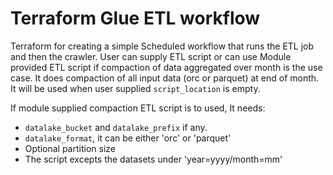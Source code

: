 # Terraform Glue ETL workflow

Terraform for creating a simple Scheduled workflow that runs the ETL job and then the crawler.
User can supply ETL script or can use Module provided ETL script if compaction of data aggregated over month is the use case.
It does compaction of all input data (orc or parquet) at end of month. It will be used when user supplied `script_location` is empty.

If module supplied compaction ETL script is to used,  It needs:
- `datalake_bucket` and `datalake_prefix` if any.
- `datalake_format`, it can be either 'orc' or 'parquet'
- Optional partition size
- The script excepts the datasets under 'year=yyyy/month=mm'